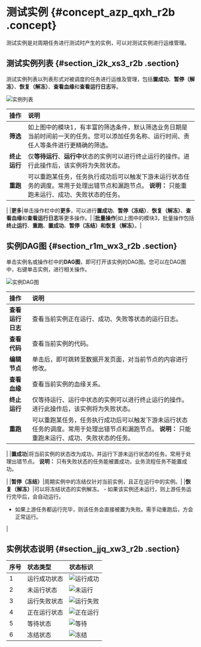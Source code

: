 # 测试实例 {#concept_azp_qxh_r2b .concept}

测试实例是对周期任务进行测试时产生的实例，可以对测试实例进行运维管理。

## 测试实例列表 {#section_i2k_xs3_r2b .section}

测试实例列表以列表形式对被调度的任务进行运维及管理，包括**置成功**、**暂停（解冻）**、**恢复（解冻）**、**查看血缘**和**查看运行日志**等。

![实例列表](http://static-aliyun-doc.oss-cn-hangzhou.aliyuncs.com/assets/img/16362/15668130278868_zh-CN.png)

|操作|说明|
|:-|:-|
|**筛选**|如上图中的模块1，有丰富的筛选条件，默认筛选业务日期是当前时间前一天的任务。您可以添加任务名称、运行时间、责任人等条件进行更精确的筛选。|
|**终止运行**|仅**等待运行**、**运行中**状态的实例可以进行终止运行的操作。进行此操作后，该实例将为失败状态。|
|**重跑**|可以重跑某任务，任务执行成功后可以触发下游未运行状态任务的调度。常用于处理出错节点和漏跑节点。 **说明：** 只能重跑未运行、成功、失败状态的任务。

 |
|**更多**|单击操作栏中的**更多**，可以进行**置成功**、**暂停（冻结）**、**恢复（解冻）**、**查看血缘**和**查看运行日志**等更多操作。|
|**批量操作**|如上图中的模块3，批量操作包括**终止运行**、**重跑**、**置成功**、**暂停（冻结）**和**恢复（解冻）**。|

## 实例DAG图 {#section_r1m_wx3_r2b .section}

单击实例名或操作栏中的**DAG图**，即可打开该实例的DAG图。您可以在DAG图中，右键单击实例，进行相关操作。

![实例DAG图](http://static-aliyun-doc.oss-cn-hangzhou.aliyuncs.com/assets/img/16362/15668130278869_zh-CN.png)

|操作|说明|
|:-|:-|
|**查看运行日志**|查看当前实例正在运行、成功、失败等状态的运行日志。|
|**查看代码**|查看当前实例的代码。|
|**编辑节点**|单击后，即可跳转至数据开发页面，对当前节点的内容进行修改。|
|**查看血缘**|查看当前实例的血缘关系。|
|**终止运行**|仅等待运行、运行中状态的实例可以进行终止运行的操作。进行此操作后，该实例将为失败状态。|
|**重跑**|可以重跑某任务，任务执行成功后可以触发下游未运行状态任务的调度。常用于处理出错节点和漏跑节点。 **说明：** 只能重跑未运行、成功、失败状态的任务。

 |
|**置成功**|将当前实例的状态改为成功，并运行下游未运行状态的任务。常用于处理出错节点。 **说明：** 只有失败状态的任务能被置成功，业务流程任务不能置成功。

 |
|**暂停（冻结）**|周期实例中的冻结仅针对当前实例，且正在运行中的实例。|
|**恢复（解冻）**|可以将冻结状态的实例解冻。 -   如果该实例还未运行，则上游任务运行完毕后，会自动运行。
-   如果上游任务都运行完毕，则该任务会直接被置为失败。需手动重跑后，方会正常运行。

 |

## 实例状态说明 {#section_jjq_xw3_r2b .section}

|序号|状态类型|状态标识|
|:-|:---|:---|
|1|运行成功状态|![运行成功](http://static-aliyun-doc.oss-cn-hangzhou.aliyuncs.com/assets/img/16359/15668130278784_zh-CN.png)|
|2|未运行状态|![未运行](http://static-aliyun-doc.oss-cn-hangzhou.aliyuncs.com/assets/img/16359/15668130278785_zh-CN.png)|
|3|运行失败状态|![运行失败](http://static-aliyun-doc.oss-cn-hangzhou.aliyuncs.com/assets/img/16359/15668130278786_zh-CN.png)|
|4|正在运行状态|![正在运行](http://static-aliyun-doc.oss-cn-hangzhou.aliyuncs.com/assets/img/16359/15668130288787_zh-CN.png)|
|5|等待状态|![等待](http://static-aliyun-doc.oss-cn-hangzhou.aliyuncs.com/assets/img/16359/15668130288788_zh-CN.png)|
|6|冻结状态|![冻结](http://static-aliyun-doc.oss-cn-hangzhou.aliyuncs.com/assets/img/16359/15668130288789_zh-CN.png)|

